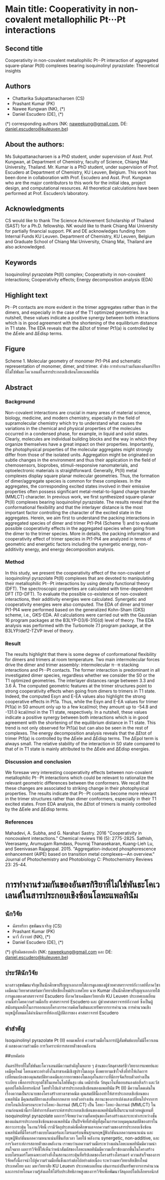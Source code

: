 # Main title: Cooperativity in non-covalent metallophilic Pt···Pt interactions

## Second title

Cooperativity in non-covalent metallophilic Pt···Pt interaction of aggregated square-planar Pt(II) complexes bearing isoquinolinyl pyrazolate: Theoretical insights

## Authors

- Chattarika Sukpattanacharoen (CS)
- Prashant Kumar (PK)
- Nawee Kungwan (NK), (\*)
- Daniel Escudero (DE), (\*)

(\*) corresponding authors (NK: naweekung@gmail.com, DE: daniel.escudero@kuleuven.be)

## About the authors:

Ms Sukpattanacharoen is a PhD student, under supervision of Asst. Prof. Kungwan, at Department of Chemistry, faculty of Science, Chiang Mai University, Thailand. Mr. Kumar is a PhD student, under supervision of Prof. Escudero at Department of Chemistry, KU Leuven, Belgium. This work has been done in collaboration with Prof. Escudero and Asst. Prof. Kungwan who are the major contributors to this work for the initial idea, project design, and computational resources. All theoretical calculations have been performed at Prof. Escudero’s laboratory.

## Acknowledgments

CS would like to thank The Science Achievement Scholarship of Thailand (SAST) for a Ph.D. fellowship. NK would like to thank Chiang Mai University for partially financial support. PK and DE acknowledges funding from Internal Funds KU Leuven. Department of Chemistry, KU Leuven, Belgium and Graduate School of Chiang Mai University, Chiang Mai, Thailand are also acknowledged.

## Keywords

Isoquinolinyl pyrazolate Pt(II) complex; Cooperativity in non-covalent interactions; Cooperativity effects; Energy decomposition analysis (EDA)

## Highlight text

Pt···Pt contacts are more evident in the trimer aggregates rather than in the dimers, and especially in the case of the T1 optimized geometries. In a nutshell, these values indicate a positive synergy between both interactions which is in good agreement with the shortening of the equilibrium distance in T1 state. The EDA reveals that the ∆Etot of trimer Pt1(a) is controlled by the ∆Eele and ∆Edisp terms.

## Figure

Scheme 1. Molecular geometry of monomer Pt1-Pt4 and schematic representation of monomer, dimer, and trimer.
หัวข้อ การทำงานร่วมกันของอันตรกิริยาที่ไม่ใช่พันธะโคเวเลนต์ในสารประกอบเชิงซ้อนโลหะแพลทินัม

## Abstract

### Background

Non-covalent interactions are crucial in many areas of material science, biology, medicine, and modern chemistry, especially in the field of supramolecular chemistry which try to understand what causes the variations in the chemical and physical properties of the molecules occurred in a condensed phase, for example, in liquid and solid states. Clearly, molecules are individual building blocks and the way in which they organize themselves have a great impact on their properties. Importantly, the photophysical properties of the molecular aggregates might strongly differ from those of the isolated units. Aggregation might be originated on subtle changes in the environment and thus their application in the field of chemosensors, bioprobes, stimuli-responsive nanomaterials, and optoelectronic materials is straightforward. Generally, Pt(II) metal complexes display square planar molecular geometries. Thus, the formation of dimer/aggregate species is common for these complexes. In the aggregates, the corresponding excited states involved in their emissive properties often possess significant metal-metal-to-ligand charge transfer (MMLCT) character. In previous work, we first synthesized square-planar Pt(II) complexes bearing isoquinolinyl pyrazolate. The results reveal that the conformational flexibility and that the interlayer distance is the most important factor controlling the character of the excited state in the aggregates. Herein, we aim first to understand the packing interactions in aggregated species of dimer and trimer Pt1-Pt4 (Scheme 1) and to evaluate possible cooperativity effects in the aggregated species when going from the dimer to the trimer species. More in details, the packing information and cooperativity effect of trimer species in Pt1-Pt4 are analyzed in terms of geometric and energetic factors including the synergetic energy, non-additivity energy, and energy decomposition analysis.

### Method

In this study, we present the cooperativity effect of the non-covalent of isoquinolinyl pyrazolate Pt(II) complexes that are devoted to manipulating their metallophilic Pt···Pt interactions by using density functional theory (DFT). The spectroscopic properties are calculated with time-dependent DFT (TD-DFT). To evaluate the possible co-existence of non-covalent interactions, their additivity energies were calculated. Synergetic and cooperativity energies were also computed. The EDA of dimer and trimer Pt1-Pt4 were performed based on the generalized Kohn-Sham (GKS) scheme, i.e., GKS-EDA. All calculations were carried out with the Gaussian 16 program packages at the B3LYP-D3/6-31G(d) level of theory. The EDA analysis was performed with the Turbomole 7.1 program package, at the B3LYP/def2-TZVP level of theory.

### Result

The results highlight that there is some degree of conformational flexibility for dimers and trimers at room temperature. Two main intermolecular forces drive the dimer and trimer assembly: intermolecular π···π stacking interactions and Pt···Pt contacts. The former interaction is predominant in all investigated dimer species, regardless whether we consider the S0 or the T1 optimized geometries. The interlayer distances range between 3.3 and 3.6 Å. The computed geometric features at the trimer structures point to strong cooperativity effects when going from dimers to trimers in T1 state. Indeed, the computed Esyn and E-EA values also highlight the strong cooperative effects in Pt1a. Thus, while the Esyn and E-EA values for trimer Pt1(a) in S0 amount only up to a few kcal/mol; they amount up to -54.8 and -131.0 kcal/mol in the T1 state, respectively. In a nutshell, these values indicate a positive synergy between both interactions which is in good agreement with the shortening of the equilibrium distance in T1 state. This trend is not only observed for Pt1(a) but can also be seen in the rest of complexes. The energy decomposition analysis reveals that the ∆Etot of trimer Pt1(a) is controlled by the ∆Eele and ∆Edisp terms. The ∆Epol term is always small. The relative stability of the interaction in S0 state compared to that of in T1 state is mainly attributed to the ∆Eele and ∆Edisp energies.

### Discussion and conclusion

We foresaw very interesting cooperativity effects between non-covalent metallophilic Pt···Pt interactions which could be relevant to rationalize the relevant geometric differences between the conformers. We recall that these changes are associated to striking change in their photophysical properties. The results indicate that Pt···Pt contacts become more relevant in the trimer structures rather than dimer conformers, especially in their T1 excited states. From EDA analysis, the ∆Etot of trimers is mainly controlled by the ∆Eele and ∆Edisp terms. 

### References

Mahadevi, A. Subha, and G. Narahari Sastry. 2016 "Cooperativity in noncovalent interactions." Chemical reviews 116 (5): 2775-2825.
Sathish, Veerasamy, Arumugam Ramdass, Pounraj Thanasekaran, Kuang-Lieh Lu, and Seenivasan Rajagopal. 2015. "Aggregation-induced phosphorescence enhancement (AIPE) based on transition metal complexes—An overview." Journal of Photochemistry and Photobiology C: Photochemistry Reviews 23: 25-44.

# การทำงานร่วมกันของอันตรกิริยาที่ไม่ใช่พันธะโคเวเลนต์ในสารประกอบเชิงซ้อนโลหะแพลทินัม

## นักวิจัย

- ฉัตรทริกา สุขพัฒนาเจริญ (CS)
- Prashant Kumar (PK)
- นาวี กังวาลย์ (NK), (\*)
- Daniel Escudero (DE), (\*)

(\*) ผู้รับผิดชอบหลัก (NK: naweekung@gmail.com และ DE: daniel.escudero@kuleuven.be)

## ประวัตินักวิจัย

นางสาวสุขพัฒนเจริญเป็นนักศึกษาปริญญาเอกภายใต้การดูแลของผู้ช่วยศาสตราจารย์กังวาลย์ที่ภาควิชาเคมีคณะวิทยาศาสตร์มหาวิทยาลัยเชียงใหม่ประเทศไทย นาย Kumar เป็นนักศึกษาปริญญาเอกภายใต้การดูแลของศาสตราจารย์ Escudero ที่ภาควิชาเคมีมหาวิทยาลัย KU Leuven ประเทศเบลเยี่ยม งานนี้ทำโดยความร่วมมือกับ ศาสตราจารย์ Escudero และ ผู้ช่วยศาสตราจารย์กังวาลย์ ซึ่งเป็นผู้สนับสนุนหลักในการออกแบบโครงการความคิดเริ่มต้นและทรัพยากรการคำนวณ การคำนวณเชิงทฤษฎีทั้งหมดได้ดำเนินการที่ห้องปฏิบัติการของ ศาสตราจารย์ Escudero

## คำสำคัญ

Isoquinolinyl pyrazolate Pt (II) คอมเพล็กซ์ ความร่วมมือในการปฏิสัมพันธ์แบบไม่มีโควาเลนต์ ผลของความร่วมมือ การวิเคราะห์การสลายตัวของพลังงาน

##บทคัดย่อ

อันตรกิริยาที่ไม่ใช่พันธะโควาเลนต์มีความสำคัญในหลาย ๆ ด้านของวัสดุศาสตร์ชีววิทยาการแพทย์และเคมียุคใหม่ โดยเฉพาะอย่างยิ่งในสาขาเคมีเชิงซูปราโมเลกุล ซึ่งพยายามเข้าใจสิ่งที่ทำให้เกิดการเปลี่ยนแปลงของคุณสมบัติทางเคมีและกายภาพของโมเลกุลในสถาวะที่มีการจัดเรียบตัวอย่างเป็นระเบียบ เพื่อการประยุกต์ใช้ในเทคโนโลยีชั้นสูง เช่น เคมีบำบัด วัสดุนาโนที่ตอบสนองต่อสิ่งเร้า และวัสดุออปโตอิเล็กทรอนิกส์ โดยทั่วไปแล้วสารประกอบเชิงซ้อนของแพลทินัม Pt (II) มีความโดดเด่นในเรื่องความเป็นระนาบของโครงสร้างทางเรขาคณิต คุณสมบัตินี้เองทำให้สารประกอบเชิงซ้อนของแพลทินัม มีคุณสมบัติทางแสงที่หลากหลาย ยกตัวอย่างเช่น สถานะของการเปล่งแสงเปลี่ยนไปจากการถ่ายโอนอิเล็กตรอนระหว่างโลหะ-ลิแกรนด์ (MLCT) เป็น โลหะ-โลหะ-ลิแกรนด์ (MMLCT) ในงานก่อนหน้านี้เราได้ทำการสังเคราะห์สารประกอบเชิงซ้อนของแพลทินัมที่เป็นระนาบด้วยหมู่แทนที่ isoquinolinyl pyrazolate ผลการวิจัยพบว่าความยืดหยุ่นของโครงสร้างและระยะห่างระหว่างชั้นของแผ่นสารประกอบเชิงซ้อนของแพลทินัม เป็นปัจจัยที่สำคัญที่สุดในการควบคุมคุณสมบัติของสารในสถาวะกระตุ้น ในงานวิจัยนี้ เรามีวัตถุประสงค์เพื่อศึกษาผลจากความร่วมของสารประกอบเซิงซ้อนแพลทินัมที่มีโครงสร้างแบบไดเมอร์และไตรเมอร์บนพื้นฐานทฤษฎีฟังก์ชันนอลความหนาแน่น และทฤษฎีฟังก์ชันนอลความหนาแน่นที่ขึ้นกับเวลา โดยใช้ พลังงาน synergetic, non-additive, และการวิเคราะห์การสลายตัวของพลังงาน เราพบว่าผลความร่วมมือระหว่างแผ่นโลหะแพลทินัมมีความน่าสนใจมาก ผลการวิจัยชี้ให้เห็นว่าหน้าสัมผัสของโลหะแพลทินัมมีความเกี่ยวข้องมากขึ้นในโครงสร้างแบบไตรเมอร์โดยเฉพาะอย่างยิ่งในสถานะกระตุ้นที่ทริปเลตของโครงสร้างไตรเมอร์
ความสำเร็จของการวิจัยครั้งนี้อาจนำไปสู่ความร่วมมือที่แข็งแกร่งต่อไปอย่างต่อเนื่อง ระหว่างมหาวิทยาลัยเชียงใหม่ประเทศไทย และ มหาวิทยาลัย KU Leuevn ประเทศเบลเยี่ยม เช่นการแบ่งปันทรัพยากรการคำนวณและการถ่ายโอนความรู้ส่งผลให้ได้รับประสิทธิภาพสูงของการวิจัยเพื่อพัฒนาวัสดุออปโตอิเล็กทรอนิกส์
